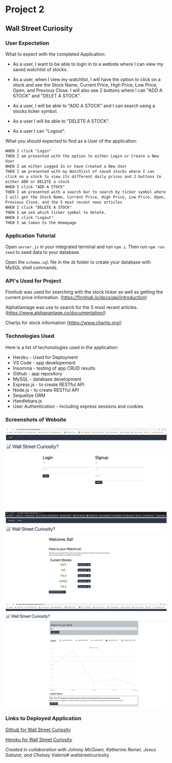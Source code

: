 # Project 2
## Wall Street Curiosity

### User Expectation
What to expect with the completed Application:
* As a user, I want to be able to login in to a webiste where I can view my saved watchlist of stocks.

* As a user, when I view my watchlist, I will have the option to click on a stock and see the Stock Name, Current Price, High Price, Low Price, Open, and Previous Close. I will also see 2 buttons where I can "ADD A STOCK" and "DELET A STOCK".

* As a user, I will be able to "ADD A STOCK" and I can search using a stocks ticker symbol.

* As a user I will be able to "DELETE A STOCK".

* As a user I can "Logout".


What you should expected to find as a User of the application:
```
WHEN I click "Login" 
THEN I am presented with the option to either Login or Create a New User
WHEN I am either Logged In or have Created a New User
THEN I am presented with my Watchlist of saved stocks where I can click on a stock to view its different daily prices and 2 buttons to either ADD or DELETE a stock
WHEN I click "ADD A STOCK"
THEN I am presented with a search bar to search by ticker symbol where I will get the Stock Name, Current Price, High Price, Low Price, Open, Previous Close, and the 5 most recent news articles
WHEN I click "DELETE A STOCK"
THEN I am ask which ticker symbol to delete.
WHEN I click "Logout"
THEN I am taken to the Homepage
```
### Application Tutorial
Open `server.js` in your integrated terminal and run `npm i`.
Then run `npm run seed` to seed data to your database.

Open the `schema.sql` file in the `db` folder to create your database with MySQL shell commands.

### API's Used for Project
Finnhub was used for searching with the stock ticker as well as getting the current price information.
(https://finnhub.io/docs/api/introduction)

AlphaVantage was use to search for the 5 most recent articles.
(https://www.alphavantage.co/documentation/)

Chartjs for stock information
(https://www.chartjs.org/)

### Technologies Used
Here is a list of techonologies used in the applicaiton:
* Heroku - Used for Deployment
* VS Code - app developement
* Insomnia - testing of app CRUD results
* Github - app repository
* MySQL - database development
* Express.js - to create RESTful API
* Node.js - to create RESTful API
* Sequelize ORM
* Handlebars.js
* User Authentication - including express sessions and cookies

### Screenshots of Website
![Application Login](./assets/login.png)
![Watch List](./assets/watchlist.png)
![Stock Page](./assets/stocks.png)

### Links to Deployed Application
[Github for Wall Street Curiosity](https://github.com/Jsalazar99/wall-street-curiosity)

[Heroku for Wall Street Curiosity](https://wall-street-curiosity.herokuapp.com/)

*Created in collaboration with Johnny McGown, Katherine Reiner, Jesus Salazar, and Chelsey Valerio*# wallstreetcuriosity
